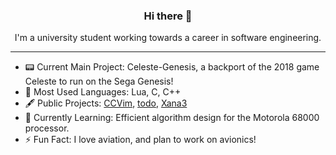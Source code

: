 <h3 align="center">Hi there 👋</h3>

<!--
**Minater247/Minater247** is a ✨ _special_ ✨ repository because its `README.md` (this file) appears on your GitHub profile.

Here are some ideas to get you started:

- 🔭 I’m currently working on ...
- 🌱 I’m currently learning ...
- 👯 I’m looking to collaborate on ...
- 🤔 I’m looking for help with ...
- 💬 Ask me about ...
- 📫 How to reach me: ...
- 😄 Pronouns: ...
- ⚡ Fun fact: ...
-->

<p align="center">I'm a university student working towards a career in software engineering.</p>

<hr>

- 📟 Current Main Project: Celeste-Genesis, a backport of the 2018 game Celeste to run on the Sega Genesis!
- 💾 Most Used Languages: Lua, C, C++
- 🖋 Public Projects: [CCVim](https://github.com/Minater247/CCVim), [todo](https://github.com/Minater247/todo), [Xana3](https://github.com/Minater247/Xana3)
- 🧩 Currently Learning: Efficient algorithm design for the Motorola 68000 processor.
- ⚡️ Fun Fact: I love aviation, and plan to work on avionics!
